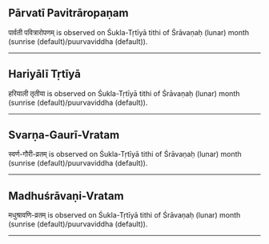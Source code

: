 ## Pārvatī Pavitrāropaṇam
पार्वती पवित्रारोपणम् is observed on Śukla-Tṛtīyā tithi of Śrāvaṇaḥ (lunar) month (sunrise (default)/puurvaviddha (default)).



---
## Hariyālī Tṛtīyā
हरियाली तृतीया is observed on Śukla-Tṛtīyā tithi of Śrāvaṇaḥ (lunar) month (sunrise (default)/puurvaviddha (default)).



---
## Svarṇa-Gaurī-Vratam
स्वर्ण-गौरी-व्रतम् is observed on Śukla-Tṛtīyā tithi of Śrāvaṇaḥ (lunar) month (sunrise (default)/puurvaviddha (default)).



---
## Madhuśrāvaṇi-Vratam
मधुश्रावणि-व्रतम् is observed on Śukla-Tṛtīyā tithi of Śrāvaṇaḥ (lunar) month (sunrise (default)/puurvaviddha (default)).



---
